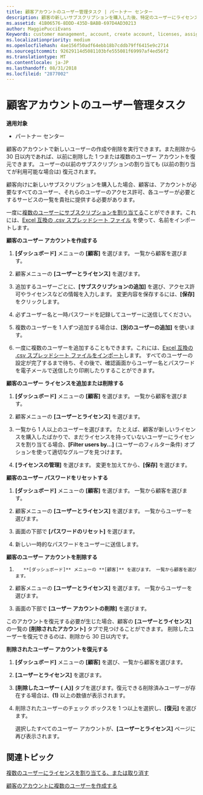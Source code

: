 ```yaml
---
title: 顧客アカウントのユーザー管理タスク | パートナー センター
description: 顧客の新しいサブスクリプションを購入した後、特定のユーザーにライセンスを割り当てることができます。
ms.assetid: 41B06576-8DDD-435D-BABB-697D4AD30213
author: MaggiePucciEvans
Keywords: customer management, account, create account, licenses, assign license, user management, password, reset password, change password
ms.localizationpriority: medium
ms.openlocfilehash: 4ae156f50adf64ebb18b7cddb79ff6415e9c2714
ms.sourcegitcommit: 92629114d5081103bfe555081f69997af4ed56f2
ms.translationtype: MT
ms.contentlocale: ja-JP
ms.lasthandoff: 08/31/2018
ms.locfileid: "2877002"
---
```

# <a name="user-management-tasks-for-customer-accounts"></a>顧客アカウントのユーザー管理タスク

**適用対象**

-  パートナー センター



顧客のアカウントで新しいユーザーの作成や削除を実行できます。また削除から 30 日以内であれば、以前に削除した 1 つまたは複数のユーザー アカウントを復元できます。 ユーザーの以前のサブスクリプションの割り当ても (以前の割り当てが利用可能な場合は) 復元されます。

顧客向けに新しいサブスクリプションを購入した場合、顧客は、アカウントが必要なすべてのユーザー、それらのユーザーのアクセス許可、各ユーザーが必要とするサービスの一覧を貴社に提供する必要があります。  

一度に[複数のユーザーにサブスクリプションを割り当てる](bulk-license-provisioning-for-multiple-users.md)ことができます。これには、[Excel 互換の .csv スプレッドシート ファイル](adding-multiple-users-to-a-customer-account.md) を使って、名前をインポートします。

<a href="" id="createuseraccounts"></a>
**顧客のユーザー アカウントを作成する**

1.  **[ダッシュボード]** メニューの **[顧客]** を選びます。 一覧から顧客を選びます。

2.  顧客メニューの **[ユーザーとライセンス]** を選びます。

3.  追加するユーザーごとに、**[サブスクリプションの追加]** を選び、アクセス許可やライセンスなどの情報を入力します。 変更内容を保存するには、**[保存]** をクリックします。

4.  必ずユーザー名と一時パスワードを記録してユーザーに送信してください。 

5.  複数のユーザーを 1 人ずつ追加する場合は、**[別のユーザーの追加]** を使います。 

6. 一度に複数のユーザーを追加することもできます。これには、[Excel 互換の .csv スプレッドシート ファイルをインポート](adding-multiple-users-to-a-customer-account.md)します。 すべてのユーザーの設定が完了するまで待ち、その後で、確認画面からユーザー名とパスワードを電子メールで送信したり印刷したりすることができます。

<a href="" id="userlicensing"></a>
**顧客のユーザー ライセンスを追加または削除する**

1.  **[ダッシュボード]** メニューの **[顧客]** を選びます。 一覧から顧客を選びます。

2.  顧客メニューの **[ユーザーとライセンス]** を選びます。

3.  一覧から 1 人以上のユーザーを選びます。 たとえば、顧客が新しいライセンスを購入したばかりで、まだライセンスを持っていないユーザーにライセンスを割り当てる場合、**[Filter users by...]** (ユーザーのフィルター条件) オプションを使って適切なグループを見つけます。

4.  **[ライセンスの管理]** を選びます。 変更を加えてから、**[保存]** を選びます。

<a href="" id="resetpassword"></a>
**顧客のユーザー パスワードをリセットする**

1.  **[ダッシュボード]** メニューの **[顧客]** を選びます。 一覧から顧客を選びます。

2.  顧客メニューの **[ユーザーとライセンス]** を選びます。 一覧からユーザーを選びます。

3.  画面の下部で **[パスワードのリセット]** を選びます。 

4.  新しい一時的なパスワードをユーザーに送信します。

<a href="" id="deleteuseraccounts"></a>
**顧客のユーザー アカウントを削除する**

1.  
          **[ダッシュボード]** メニューの **[顧客]** を選びます。 一覧から顧客を選びます。

2.  顧客メニューの **[ユーザーとライセンス]** を選びます。 一覧からユーザーを選びます。

3.  画面の下部で **[ユーザー アカウントの削除]** を選びます。

このアカウントを復元する必要が生じた場合、顧客の **[ユーザーとライセンス]** の一覧の **[削除されたアカウント]** タブで見つけることができます。 削除したユーザーを復元できるのは、削除から 30 日以内です。

<a href="" id="restoreuseraccounts"></a>
**削除されたユーザー アカウントを復元する**

1.  **[ダッシュボード]** メニューの **[顧客]** を選び、一覧から顧客を選びます。

2.  **[ユーザーとライセンス]** を選びます。

3.  **[削除したユーザー ( 人)]** タブを選びます。復元できる削除済みユーザーが存在する場合は、**(1)** 以上の数値が表示されます。

4.  削除されたユーザーのチェック ボックスを 1 つ以上を選択し、**[復元]** を選びます。

    選択したすべてのユーザー アカウントが、**[ユーザーとライセンス]** ページに再び表示されます。

## <a name="related-topics"></a>関連トピック


[複数のユーザーにライセンスを割り当てる、または取り消す](bulk-license-provisioning-for-multiple-users.md)

[顧客のアカウントに複数のユーザーを作成する](adding-multiple-users-to-a-customer-account.md)

 

 



